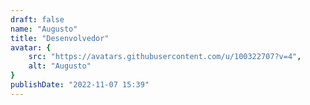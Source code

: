 ```yaml
---
draft: false
name: "Augusto"
title: "Desenvolvedor"
avatar: {
    src: "https://avatars.githubusercontent.com/u/100322707?v=4",
    alt: "Augusto"
}
publishDate: "2022-11-07 15:39"
---
```

